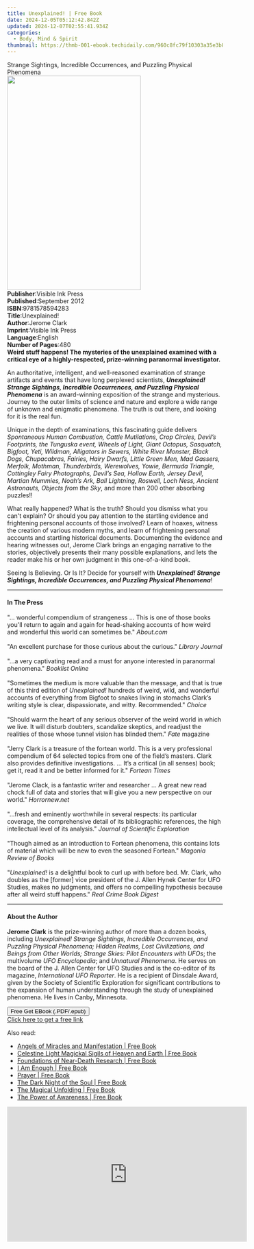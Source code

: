 ```yaml
---
title: Unexplained! | Free Book
date: 2024-12-05T05:12:42.842Z
updated: 2024-12-07T02:55:41.934Z
categories:
  - Body, Mind & Spirit
thumbnail: https://thmb-001-ebook.techidaily.com/960c8fc79f10303a35e3b8857340e4adac95e867f0813b100c90b6398c99bdd2.jpg
---
```

<main id="book-container">
  <div class="flex flex-col">
    <div class="book-brief flex-1 py-6 px-4 sm:p-6 md:py-10 md:px-8">
      <!-- brief-->
      <div class="book-brief-main">
        Strange Sightings, Incredible Occurrences, and Puzzling Physical
        Phenomena
      </div>
    </div>
    <div
      class="book-meta-info flex-1 grid gap-4 col-start-1 col-end-3 row-start-1 sm:mb-6 sm:grid-cols-4 lg:gap-6 lg:col-start-2 lg:row-end-6 lg:row-span-6 lg:mb-0"
    >
      <div
        class="book-meta-info-left place-content-center mt-4 p-4 text-sm leading-6 col-start-2 col-span-2 dark:text-slate-400"
      >
        <img
          class="w-full h-500 object-cover rounded-lg sm:h-255 sm:col-span-2 lg:col-span-full"
          src="https://img-001-ebook.techidaily.com/87a20f697cacc668305e268176a91e4355868f17a8c0adb6b222ea97c53c794c.jpg"
          alt=""
          width="312"
          height="500"
        />
      </div>
      <div
        class="book-meta-info-right mt-2 col-start-1 row-start-2 col-span-3 self-center"
      >
        <!-- meta data  -->
        <div class="flex flex-col px-4 md:px-8">
          <div class="flex-1">
            <strong>Publisher</strong>:<span class="px-2"
              >Visible Ink Press</span
            >
          </div>
          <div class="flex-1">
            <strong>Published</strong>:<span class="px-2">September 2012</span>
          </div>
          <div class="flex-1">
            <strong>ISBN</strong>:<span class="px-2">9781578594283</span>
          </div>
          <div class="flex-1">
            <strong>Title</strong>:<span class="px-2">Unexplained!</span>
          </div>
          <div class="flex-1">
            <strong>Author</strong>:<span class="px-2">Jerome Clark</span>
          </div>
          <div class="flex-1">
            <strong>Imprint</strong>:<span class="px-2">Visible Ink Press</span>
          </div>
          <div class="flex-1">
            <strong>Language</strong>:<span class="px-2">English</span>
          </div>
          <div class="flex-1">
            <strong>Number of Pages</strong>:<span class="px-2">480</span>
          </div>
        </div>
      </div>
    </div>
    <div class="book-description flex-1 py-6 px-4 sm:p-6 md:py-10 md:px-8">
      <div class="book-description-main">
        <div accordion-content="" id="description">
          <b
            >Weird stuff happens! The mysteries of the unexplained examined with
            a critical eye of a highly-respected, prize-winning paranormal
            investigator.</b
          >
          <p>
            An authoritative, intelligent, and well-reasoned examination of
            strange artifacts and events that have long perplexed scientists,
            <b
              ><i
                >Unexplained! Strange Sightings, Incredible Occurrences, and
                Puzzling Physical Phenomena</i
              ></b
            >
            is an award-winning exposition of the strange and mysterious.
            Journey to the outer limits of science and nature and explore a wide
            range of unknown and enigmatic phenomena. The truth is out there,
            and looking for it is the real fun.
          </p>
          <p>
            Unique in the depth of examinations, this fascinating guide delivers
            <i
              >Spontaneous Human Combustion, Cattle Mutilations, Crop Circles,
              Devil’s Footprints, the Tunguska event, Wheels of Light, Giant
              Octopus, Sasquatch, Bigfoot, Yeti, Wildman, Alligators in Sewers,
              White River Monster, Black Dogs, Chupacabras, Fairies, Hairy
              Dwarfs, Little Green Men, Mad Gassers, Merfolk, Mothman,
              Thunderbirds, Werewolves, Yowie, Bermuda Triangle, Cottingley
              Fairy Photographs, Devil’s Sea, Hollow Earth, Jersey Devil,
              Martian Mummies, Noah’s Ark, Ball Lightning, Roswell, Loch Ness,
              Ancient Astronauts, Objects from the Sky</i
            >, and more than 200 other absorbing puzzles!!
          </p>
          <p>
            What really happened? What is the truth? Should you dismiss what you
            can't explain? Or should you pay attention to the startling evidence
            and frightening personal accounts of those involved? Learn of
            hoaxes, witness the creation of various modern myths, and learn of
            frightening personal accounts and startling historical documents.
            Documenting the evidence and hearing witnesses out, Jerome Clark
            brings an engaging narrative to the stories, objectively presents
            their many possible explanations, and lets the reader make his or
            her own judgment in this one-of-a-kind book.
          </p>
          <p>
            Seeing Is Believing. Or Is It? Decide for yourself with
            <b
              ><i
                >Unexplained! Strange Sightings, Incredible Occurrences, and
                Puzzling Physical Phenomena</i
              ></b
            >!
          </p>
        </div>
        <div class="accordion-fader"></div>
      </div>
    </div>
    <div class="book-excerpts flex-1 py-6 px-4 sm:p-6 md:py-10 md:px-8">
      <!-- excerpts-->
      <div class="book-excerpts-main">
        <hr />
        <h4 class="placeholder placeholder-heading">
          <span>In The Press</span>
        </h4>
        <p>
          "... wonderful compendium of strangeness ... This is one of those
          books you'll return to again and again for head-shaking accounts of
          how weird and wonderful this world can sometimes be." <i>About.com</i
          ><br /><br />"An excellent purchase for those curious about the
          curious." <i>Library Journal</i><br /><br />"...a very captivating
          read and a must for anyone interested in paranormal phenomena."
          <i>Booklist Online</i><br /><br />"Sometimes the medium is more
          valuable than the message, and that is true of this third edition of
          <i>Unexplained!</i> hundreds of weird, wild, and wonderful accounts of
          everything from Bigfoot to snakes living in stomachs Clark’s writing
          style is clear, dispassionate, and witty. Recommended." <i>Choice</i
          ><br /><br />"Should warm the heart of any serious observer of the
          weird world in which we live. It will disturb doubters, scandalize
          skeptics, and readjust the realities of those whose tunnel vision has
          blinded them." <i>Fate</i> magazine<br /><br />"Jerry Clark is a
          treasure of the fortean world. This is a very professional compendium
          of 64 selected topics from one of the field’s masters. Clark also
          provides definitive investigations. ... It’s a critical (in all
          senses) book; get it, read it and be better informed for it."
          <i>Fortean Times</i><br /><br />"Jerome Clack, is a fantastic writer
          and researcher ... A great new read chock full of data and stories
          that will give you a new perspective on our world."
          <i>Horrornew.net</i><br /><br />"...fresh and eminently worthwhile in
          several respects: its particular coverage, the comprehensive detail of
          its bibliographic references, the high intellectual level of its
          analysis." <i>Journal of Scientific Exploration</i><br /><br />"Though
          aimed as an introduction to Fortean phenomena, this contains lots of
          material which will be new to even the seasoned Fortean."
          <i>Magonia Review of Books</i><br /><br />"<i>Unexplained!</i> is a
          delightful book to curl up with before bed. Mr. Clark, who doubles as
          the [former] vice president of the J. Allen Hynek Center for UFO
          Studies, makes no judgments, and offers no compelling hypothesis
          because after all weird stuff happens." <i>Real Crime Book Digest</i
          ><br />
        </p>
      </div>
    </div>
    <div class="book-about-author flex-1 py-6 px-4 sm:p-6 md:py-10 md:px-8">
      <!-- about author-->
      <div class="book-main-author-main">
        <hr />
        <h4 class="placeholder placeholder-heading">
          <span>About the Author</span>
        </h4>
        <p>
          <b>Jerome Clark</b> is the prize-winning author of more than a dozen
          books, including
          <i
            >Unexplained! Strange Sightings, Incredible Occurrences, and
            Puzzling Physical Phenomena; Hidden Realms, Lost Civilizations, and
            Beings from Other Worlds; Strange Skies: Pilot Encounters with
            UFOs</i
          >; the multivolume <i>UFO Encyclopedia</i>; and
          <i>Unnatural Phenomena</i>. He serves on the board of the J. Allen
          Center for UFO Studies and is the co-editor of its magazine,
          <i>International UFO Reporter</i>. He is a recipient of Dinsdale
          Award, given by the Society of Scientific Exploration for significant
          contributions to the expansion of human understanding through the
          study of unexplained phenomena. He lives in Canby, Minnesota.
        </p>
      </div>
    </div>
    <div class="book-free-get flex-1 py-6 px-4 sm:p-6 md:py-10 md:px-8">
      <button
        id="btn-free-get"
        class="bg-blue-500 hover:bg-blue-700 text-white font-bold py-2 px-4 rounded"
      >
        Free Get EBook (.PDF/.epub)
      </button>
      <div id="countdown-display" class="px-2 text-lg mt-2"></div>
      <a
        id="free-link"
        class="hidden bg-blue-500 hover:bg-blue-700 text-white font-bold py-2 px-4 rounded"
        href="https://www.ebooks.com/en-us/book/96489675/unexplained/jerome-clark/"
        target="_blank"
        >Click here to get a free link</a
      >
    </div>
    <script>
      let countdownTime = 0;
      let countdownInterval = null;
      document
        .getElementById('btn-free-get')
        .addEventListener('click', startCountdown);
      function startCountdown() {
        countdownTime = new Date().getTime() + 60000 * 3;
        countdownInterval = setInterval(updateCountdown, 1000);
        document.getElementById('btn-free-get').disabled = true;
        document
          .getElementById('btn-free-get')
          .classList.add('bg-gray-500', 'cursor-not-allowed');
      }
      function updateCountdown() {
        let currentTime = new Date().getTime();
        let timeLeft = countdownTime - currentTime;
        let secondsLeft = Math.floor(timeLeft / 1000);
        document.getElementById('countdown-display').innerHTML =
          `Remaining time: ${secondsLeft} seconds.`;
        if (secondsLeft <= 0) {
          clearInterval(countdownInterval);
          document.getElementById('btn-free-get').classList.add('hidden');
          document.getElementById('free-link').classList.remove('hidden');
          document.getElementById('countdown-display').innerHTML = '';
        }
      }
    </script>
  </div>
</main>

<ins class="adsbygoogle"
      style="display:block"
      data-ad-client="ca-pub-7571918770474297"
      data-ad-slot="8358498916"
      data-ad-format="auto"
      data-full-width-responsive="true"></ins>
    

<span class="atpl-alsoreadstyle">Also read:</span>
<div><ul>
<li><a href="https://novels-ebooks.techidaily.com/209865438-9780938001720-angels-of-miracles-and-manifestation/"><u>Angels of Miracles and Manifestation | Free Book</u></a></li>
<li><a href="https://novels-ebooks.techidaily.com/209865472-9780938001744-celestine-light-magickal-sigils-of-heaven-and-earth/"><u>Celestine Light Magickal Sigils of Heaven and Earth | Free Book</u></a></li>
<li><a href="https://novels-ebooks.techidaily.com/209865237-9780997560855-foundations-of-near-death-research/"><u>Foundations of Near-Death Research | Free Book</u></a></li>
<li><a href="https://novels-ebooks.techidaily.com/209865524-9781916411012-i-am-enough/"><u>I Am Enough | Free Book</u></a></li>
<li><a href="https://novels-ebooks.techidaily.com/209865346-9781773232508-prayer/"><u>Prayer | Free Book</u></a></li>
<li><a href="https://novels-ebooks.techidaily.com/209865232-9781916468610-the-dark-night-of-the-soul/"><u>The Dark Night of the Soul | Free Book</u></a></li>
<li><a href="https://novels-ebooks.techidaily.com/209865455-9780999494905-the-magical-unfolding/"><u>The Magical Unfolding | Free Book</u></a></li>
<li><a href="https://novels-ebooks.techidaily.com/209865597-9781773232669-the-power-of-awareness/"><u>The Power of Awareness | Free Book</u></a></li>
</ul></div>

<!-- affiliate ads begin -->
<iframe width="560" height="315" src="https://www.youtube.com/embed/Wy0uYNNdMDM?si=5ir7EHlr0CkpcYOT" title="YouTube video player" frameborder="0" allow="accelerometer; autoplay; clipboard-write; encrypted-media; gyroscope; picture-in-picture; web-share" referrerpolicy="strict-origin-when-cross-origin" allowfullscreen></iframe>
<!-- affiliate ads end -->

